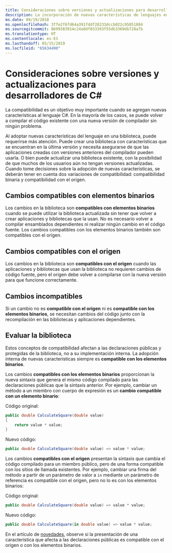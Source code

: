 ```yaml
---
title: Consideraciones sobre versiones y actualizaciones para desarrolladores de C#
description: La incorporación de nuevas características de lenguajes en la biblioteca puede afectar al código que la utiliza.
ms.date: 09/19/2018
ms.openlocfilehash: 3ffe2f6fd64a391fddf28233dccb022c95851884
ms.sourcegitcommit: 8699383914c24a0df033393f55db3369db728a7b
ms.translationtype: HT
ms.contentlocale: es-ES
ms.lasthandoff: 05/15/2019
ms.locfileid: "65634490"
---
```

# <a name="version-and-update-considerations-for-c-developers"></a>Consideraciones sobre versiones y actualizaciones para desarrolladores de C#

La compatibilidad es un objetivo muy importante cuando se agregan nuevas características al lenguaje C#. En la mayoría de los casos, se puede volver a compilar el código existente con una nueva versión de compilador sin ningún problema.

Al adoptar nuevas características del lenguaje en una biblioteca, puede requerirse más atención. Puede crear una biblioteca con características que se encuentran en la última versión y necesita asegurarse de que las aplicaciones creadas con versiones anteriores del compilador pueden usarla. O bien puede actualizar una biblioteca existente, con la posibilidad de que muchos de los usuarios aún no tengan versiones actualizadas. Cuando tome decisiones sobre la adopción de nuevas características, se deberán tener en cuenta dos variaciones de compatibilidad: compatibilidad binaria y compatibilidad con el origen.

## <a name="binary-compatible-changes"></a>Cambios compatibles con elementos binarios

Los cambios en la biblioteca son **compatibles con elementos binarios** cuando se puede utilizar la biblioteca actualizada sin tener que volver a crear aplicaciones y bibliotecas que la usan. No es necesario volver a compilar ensamblados dependientes ni realizar ningún cambio en el código fuente. Los cambios compatibles con los elementos binarios también son compatibles con el origen.

## <a name="source-compatible-changes"></a>Cambios compatibles con el origen

Los cambios en la biblioteca son **compatibles con el origen** cuando las aplicaciones y bibliotecas que usan la biblioteca no requieren cambios de código fuente, pero el origen debe volver a compilarse con la nueva versión para que funcione correctamente.

## <a name="incompatible-changes"></a>Cambios incompatibles

Si un cambio no es **compatible con el origen** ni es **compatible con los elementos binarios**, se necesitan cambios del código junto con la recompilación en las bibliotecas y aplicaciones dependientes.

## <a name="evaluate-your-library"></a>Evaluar la biblioteca

Estos conceptos de compatibilidad afectan a las declaraciones públicas y protegidas de la biblioteca, no a su implementación interna. La adopción interna de nuevas características siempre es **compatible con los elementos binarios**.  

Los cambios **compatibles con los elementos binarios** proporcionan la nueva sintaxis que genera el mismo código compilado para las declaraciones públicas que la sintaxis anterior. Por ejemplo, cambiar un método a un miembro con cuerpo de expresión es un **cambio compatible con un elemento binario**:

Código original:

```csharp
public double CalculateSquare(double value)
{
    return value * value;
}
```

Nuevo código:

```csharp
public double CalculateSquare(double value) => value * value;
```

Los cambios **compatibles con el origen** presentan la sintaxis que cambia el código compilado para un miembro público, pero de una forma compatible con los sitios de llamada existentes. Por ejemplo, cambiar una firma del método a partir de un parámetro de valor a `in` mediante un parámetro de referencia es compatible con el origen, pero no lo es con los elementos binarios:

Código original:

```csharp
public double CalculateSquare(double value) => value * value;
```

Nuevo código:

```csharp
public double CalculateSquare(in double value) => value * value;
```

En el artículo de [novedades](index.md), observe si la presentación de una característica que afecta a las declaraciones públicas es compatible con el origen o con los elementos binarios.
